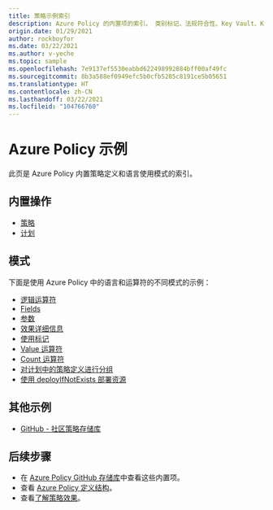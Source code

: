 ```yaml
---
title: 策略示例索引
description: Azure Policy 的内置项的索引。 类别标记、法规符合性、Key Vault、Kubernetes、来宾配置等。
origin.date: 01/29/2021
author: rockboyfor
ms.date: 03/22/2021
ms.author: v-yeche
ms.topic: sample
ms.openlocfilehash: 7e9137ef5530eabbd622498992884bff00af49fc
ms.sourcegitcommit: 8b3a588ef0949efc5b0cfb5285c8191ce5b05651
ms.translationtype: HT
ms.contentlocale: zh-CN
ms.lasthandoff: 03/22/2021
ms.locfileid: "104766760"
---
```

# <a name="azure-policy-samples"></a>Azure Policy 示例

此页是 Azure Policy 内置策略定义和语言使用模式的索引。

## <a name="built-ins"></a>内置操作

- [策略](./built-in-policies.md)
- [计划](./built-in-initiatives.md)

## <a name="patterns"></a>模式

下面是使用 Azure Policy 中的语言和运算符的不同模式的示例：

- [逻辑运算符](./pattern-logical-operators.md)
- [Fields](./pattern-fields.md)
- [参数](./pattern-parameters.md)
- [效果详细信息](./pattern-effect-details.md)
- [使用标记](./pattern-tags.md)
- [Value 运算符](./pattern-value-operator.md)
- [Count 运算符](./pattern-count-operator.md)
- [对计划中的策略定义进行分组](./pattern-group-with-initiative.md)
- [使用 deployIfNotExists 部署资源](./pattern-deploy-resources.md)

<!--NOT AVAILABLE ON ## Regulatory Compliance-->
<!--NOT AVAILABLE ON [Regulatory Compliance](../concepts/regulatory-compliance.md)-->
<!--NOT AVAILABLE ON [Azure Security Benchmark v2](./azure-security-benchmark.md)-->
<!--NOT AVAILABLE ON [Azure Security Benchmark v1](./azure-security-benchmarkv1.md)-->
<!--NOT AVAILABLE ON [CIS Azure Foundations Benchmark v1.3.0](./cis-azure-1-3-0.md)-->
<!--NOT AVAILABLE ON [CIS Azure Foundations Benchmark v1.1.0](./cis-azure-1-1-0.md)-->
<!--NOT AVAILABLE ON [CMMC Level 3](./cmmc-l3.md)-->
<!--NOT AVAILABLE ON [HIPAA HITRUST 9.2](./hipaa-hitrust-9-2.md)-->
<!--NOT AVAILABLE ON [ISO 27001:2013](./iso-27001.md)-->
<!--NOT AVAILABLE ON [New Zealand Information Security Manual](./new-zealand-ism.md)-->
<!--NOT AVAILABLE ON [NIST SP 800-53 R4](./nist-sp-800-53-r4.md)-->
<!--NOT AVAILABLE ON [NIST SP 800-171 R2](./nist-sp-800-171-r2.md)-->

## <a name="other-samples"></a>其他示例

- [GitHub - 社区策略存储库](https://github.com/Azure/Community-Policy)

## <a name="next-steps"></a>后续步骤

- 在 [Azure Policy GitHub 存储库](https://github.com/Azure/azure-policy)中查看这些内置项。
- 查看 [Azure Policy 定义结构](../concepts/definition-structure.md)。
- 查看[了解策略效果](../concepts/effects.md)。

<!--Update_Description: update meta properties, wording update, update link-->